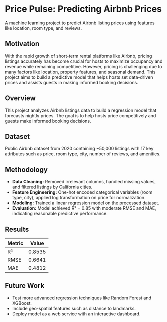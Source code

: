 



# Price Pulse: Predicting Airbnb Prices

A machine learning project to predict Airbnb listing prices using features like location, room type, and reviews.

## Motivation

With the rapid growth of short-term rental platforms like Airbnb, pricing listings accurately has become crucial for hosts to maximize occupancy and revenue while remaining competitive. However, pricing is challenging due to many factors like location, property features, and seasonal demand. This project aims to build a predictive model that helps hosts set data-driven prices and assists guests in making informed booking decisions.

## Overview

This project analyzes Airbnb listings data to build a regression model that forecasts nightly prices. The goal is to help hosts price competitively and guests make informed booking decisions.

## Dataset

Public Airbnb dataset from 2020 containing ~50,000 listings with 17 key attributes such as price, room type, city, number of reviews, and amenities.

## Methodology

- **Data Cleaning:** Removed irrelevant columns, handled missing values, and filtered listings by California cities.
- **Feature Engineering:** One-hot encoded categorical variables (room type, city), applied log transformation on price for normalization.
- **Modeling:** Trained a linear regression model on the processed dataset.
- **Evaluation:** Model achieved R² = 0.85 with moderate RMSE and MAE, indicating reasonable predictive performance.

## Results

| Metric | Value  |
|--------|--------|
| R²     | 0.8535 |
| RMSE   | 0.6641 |
| MAE    | 0.4812 |

## Future Work

- Test more advanced regression techniques like Random Forest and XGBoost.
- Include geo-spatial features such as distance to landmarks.
- Deploy model as a web service with an interactive dashboard.
